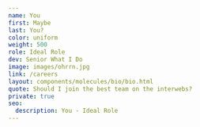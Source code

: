 ```yaml
---
name: You
first: Maybe
last: You?
color: uniform
weight: 500
role: Ideal Role
dev: Senior What I Do
image: images/ohrrn.jpg
link: /careers
layout: components/molecules/bio/bio.html
quote: Should I join the best team on the interwebs?
private: true
seo:
  description: You - Ideal Role
---
```

